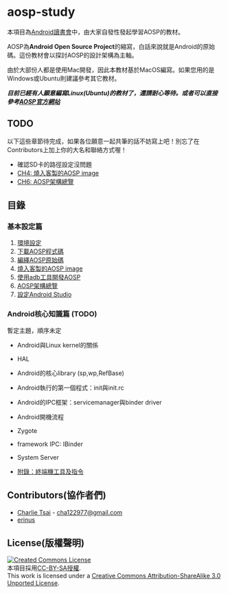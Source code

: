 # aosp-study

本項目為[Android讀書會](https://www.facebook.com/groups/523386591081376/)中，由大家自發性發起學習AOSP的教材。

AOSP為**Android Open Source Project**的縮寫，白話來說就是Android的原始碼。這份教材會以探討AOSP的設計架構為主軸。

由於大部份人都是使用Mac開發，因此本教材基於MacOS編寫。如果您用的是Windows或Ubuntu則建議參考其它教材。

***目前已經有人願意編寫Linux(Ubuntu)的教材了，還請耐心等待。或者可以直接參考[AOSP官方網站](https://source.android.com/index.html)***

## TODO

以下這些章節待完成，如果各位願意一起共筆的話不妨寫上吧！別忘了在Contributors上加上你的大名和聯絡方式喔！

* 確認SD卡的路徑設定沒問題
* [CH4: 燒入客製的AOSP image](/ch4_flash)
* [CH6: AOSP架構總覽](/ch6_aosp_overview)

## 目錄

### 基本設定篇

1. [環境設定](/ch1_setup)
2. [下載AOSP程式碼](/ch2_download)
3. [編繹AOSP原始碼](/ch3_build)
4. [燒入客製的AOSP image](/ch4_flash)
5. [使用adb工具開發AOSP](/ch5_adb)
6. [AOSP架構總覽](/ch6_aosp_overview)
7. [設定Android Studio](/ch7_android_studio_setup)

### Android核心知識篇 (TODO)

暫定主題，順序未定

* Android與Linux kernel的關係
* HAL
* Android的核心library (sp,wp,RefBase)
* Android執行的第一個程式：init與init.rc
* Android的IPC框架：servicemanager與binder driver
* Android開機流程
* Zygote
* framework IPC: IBinder
* System Server

* [附錄：終端機工具及指令](/appendix/cli-tools)

## Contributors(協作者們)

* [Charlie Tsai](https://github.com/chatea) - cha122977@gmail.com
* [erinus](https://github.com/erinus)

## License(版權聲明)

[![Created Commons License](https://i.creativecommons.org/l/by-sa/3.0/88x31.png)](http://creativecommons.org/licenses/by-sa/3.0/)
<br>
本項目採用[CC-BY-SA授權](http://creativecommons.org/licenses/by-sa/3.0/).
<br>
This work is licensed under a [Creative Commons Attribution-ShareAlike 3.0 Unported License](http://creativecommons.org/licenses/by-sa/3.0/).
